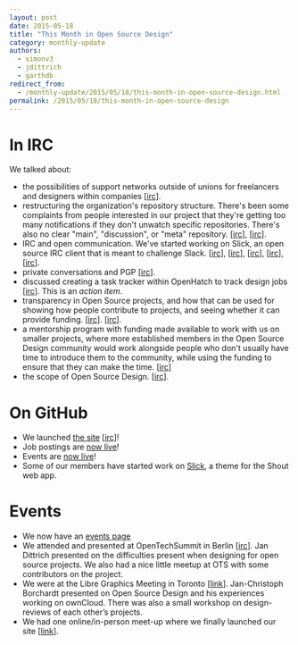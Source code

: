 ```yaml
---
layout: post
date: 2015-05-18
title: "This Month in Open Source Design"
category: monthly-update
authors:
  - simonv3
  - jdittrich
  - garthdb
redirect_from:
  - /monthly-update/2015/05/18/this-month-in-open-source-design.html
permalink: /2015/05/18/this-month-in-open-source-design
---
```


# In IRC

We talked about:

- the possibilities of support networks outside of unions for freelancers and designers within companies [[irc](https://botbot.me/freenode/opensourcedesign/2015-03-31/?msg=35476059&page=1)].
- restructuring the organization's repository structure. There's been some complaints from people interested in our project that they're getting too many notifications if they don't unwatch specific repositories. There's also no clear "main", "discussion", or "meta" repository. [[irc](https://botbot.me/freenode/opensourcedesign/msg/35671041/)], [[irc](https://botbot.me/freenode/opensourcedesign/msg/36846008/)].
- IRC and open communication. We've started working on Slick, an open source IRC client that is meant to challenge Slack. [[irc](https://botbot.me/freenode/opensourcedesign/msg/36295623/)], [[irc](https://botbot.me/freenode/opensourcedesign/msg/36965248/)], [[irc](https://botbot.me/freenode/opensourcedesign/msg/37593318/)], [[irc](https://botbot.me/freenode/opensourcedesign/msg/37962924/)], [[irc](https://botbot.me/freenode/opensourcedesign/msg/38857846/)].
- private conversations and PGP [[irc](https://botbot.me/freenode/opensourcedesign/msg/37035720/)].
- discussed creating a task tracker within OpenHatch to track design jobs [[irc](https://botbot.me/freenode/opensourcedesign/msg/37600648/)]. This is an _action item_.
- transparency in Open Source projects, and how that can be used for showing how people contribute to projects, and seeing whether it can provide funding. [[irc](https://botbot.me/freenode/opensourcedesign/msg/37874818/)]. [[irc](https://botbot.me/freenode/opensourcedesign/msg/38791381/)].
- a mentorship program with funding made available to work with us on smaller projects, where more established members in the Open Source Design community would work alongside people who don't usually have time to introduce them to the community, while using the funding to ensure that they can make the time. [[irc](https://botbot.me/freenode/opensourcedesign/msg/38794543/)]
- the scope of Open Source Design. [[irc](https://botbot.me/freenode/opensourcedesign/msg/38943677/)].

# On GitHub

- We launched [the site](https://opensourcedesign.net/) [[irc](https://botbot.me/freenode/opensourcedesign/msg/37529727/)]!
- Job postings are [now live](https://opensourcedesign.net/jobs)!
- Events are [now live](https://opensourcedesign.net/events)!
- Some of our members have started work on [Slick](https://github.com/opensourcedesign/slick), a theme for the Shout web app.

# Events

- We now have an [events page](https://opensourcedesign.net/events/)
- We attended and presented at OpenTechSummit in Berlin [[irc](https://botbot.me/freenode/opensourcedesign/msg/37270321/)]. Jan Dittrich presented on the difficulties present when designing for open source projects. We also had a nice little meetup at OTS with some contributors on the project.
- We were at the Libre Graphics Meeting in Toronto [[link](https://libregraphicsmeeting.org/)]. Jan-Christoph Borchardt presented on Open Source Design and his experiences working on ownCloud. There was also a small workshop on design-reviews of each other’s projects.
- We had one online/in-person meet-up where we finally launched our site [[link](https://github.com/opensourcedesign/events/blob/gh-pages/2015-04-25-designs-and-hacks.md)].
